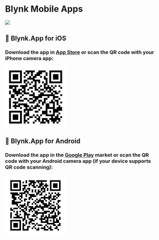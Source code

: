 # Blynk Mobile Apps

![](../.gitbook/assets/apps.png)

## 🍏 Blynk.App for iOS

### Download the app in [App Store](https://apps.apple.com/us/app/blynk-iot/id1559317868) or scan the QR code with your iPhone camera app:

![](../.gitbook/assets/iosApplnk.png)

## 🤖 Blynk.App for Android

### Download the app in the [Google Play](https://play.google.com/store/apps/details?id=cloud.blynk) market or scan the QR code with your Android camera app (if your device supports QR code scanning):

![](../.gitbook/assets/gplayApplnk.png)
